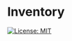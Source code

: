 # Inventory
[![License: MIT](https://img.shields.io/badge/License-MIT-yellow.svg)](https://opensource.org/licenses/MIT)
